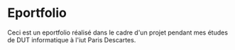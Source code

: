 # Eportfolio
Ceci est un eportfolio réalisé dans le cadre d'un projet pendant mes études de DUT informatique à l'iut Paris Descartes.

